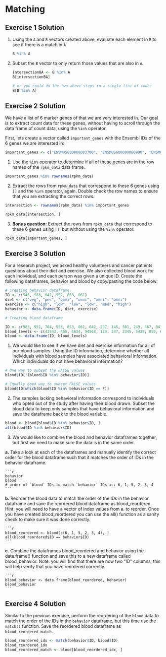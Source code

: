 # Matching
## Exercise 1 Solution
1. Using the `A` and `B` vectors created above, evaluate each element in `B` to see if there is a match in `A`
	
	```r
	B %in% A
	```
2. Subset the `B` vector to only return those values that are also in `A`.
	
	```r
	intersectionBA <- B %in% A
	B[intersectionBA]
	
	# or you could do the two above steps in a single line of code:
	B[B %in% A]
	```

## Exercise 2 Solution

We have a list of 6 marker genes of that we are very interested in. Our goal is to extract count data for these genes, without having to scroll through the data frame of count data, using the `%in%` operator.

First, lets create a vector called `important_genes` with the Ensembl IDs of the 6 genes we are interested in:

```r
important_genes <- c("ENSMUSG00000083700", "ENSMUSG00000080990", "ENSMUSG00000065619", "ENSMUSG00000047945", "ENSMUSG00000081010", "ENSMUSG00000030970")
```

1. Use the `%in%` operator to determine if all of these genes are in the row names of the `rpkm_data` data frame.	

```r
important_genes %in% rownames(rpkm_data)
```
	
2. Extract the rows from `rpkm_data` that correspond to these 6 genes using `[]` and the `%in%` operator, again. Double check the row names to ensure that you are extracting the correct rows.

```r
intersection <- rownames(rpkm_data) %in% important_genes

rpkm_data[intersection, ]
```
  
3. **Bonus question:** Extract the rows from `rpkm_data` that correspond to these 6 genes using `[]`, but without using the `%in%` operator.

```r
rpkm_data[important_genes, ]
```

## Exercise 3 Solution
For a research project, we asked healthy volunteers and cancer patients questions about their diet and exercise. We also collected blood work for each individual, and each person was given a unique ID. Create the following dataframes, behavior and blood by copy/pasting the code below:

```r
# Creating behavior dataframe
ID <- c(546, 983, 042, 952, 853, 061)
diet <- c("veg", "pes", "omni", "omni", "omni", "omni")
exercise <- c("high", "low", "low", "low", "med", "high")
behavior <- data.frame(ID, diet, exercise)

# Creating blood dataframe

ID <- c(983, 952, 704, 555, 853, 061, 042, 237, 145, 581, 249, 467, 841, 546)
blood_levels <- c(43543, 465, 4634, 94568, 134, 347, 2345, 5439, 850, 6840, 5483, 66452, 54371, 1347)
blood <- data.frame(ID, blood_levels)
```
1. We would like to see if we have diet and exercise information for all of our blood samples. Using the ID information, determine whether all individuals with blood samples have associated behavioral information. Which individuals do not have behavioral information?

  ```r
  # One way to subset the FALSE values
  blood$ID[!(blood$ID %in% behavior$ID)]

  # Equally good way to subset FALSE values
  blood$ID[which(blood$ID %in% behavior$ID == F)]
  ```

2. The samples lacking behavioral information correspond to individuals who opted out of the study after having their blood drawn. Subset the blood data to keep only samples that have behavioral information and save the dataframe back to the blood variable.

  ```r
  blood <- blood[blood$ID %in% behavior$ID, ]
  all(blood$ID %in% behavior$ID)
  ```

3. We would like to combine the blood and behavior dataframes together, but first we need to make sure the data is in the same order.

  **a.** Take a look at each of the dataframes and manually identify the correct order for the blood dataframe such that it matches the order of IDs in the behavior dataframe.

    ```r
    behavior
    blood
    # order of `blood` IDs to match `behavior` IDs is: 6, 1, 5, 2, 3, 4
    ```

  **b.** Reorder the blood data to match the order of the IDs in the behavior dataframe and save the reordered blood dataframe as blood_reordered. Hint: you will need to have a vector of index values from a. to reorder. Once you have created blood_reordered you can use the all() function as a sanity check to make sure it was done correctly.

    ```r
    blood_reordered <- blood[c(6, 1, 5, 2, 3, 4), ]
    all(blood_reordered$ID == behavior$ID)
    ```
  **c.** Combine the dataframes blood_reordered and behavior using the data.frame() function and save this to a new dataframe called blood_behavior. Note: you will find that there are now two "ID" columns, this will help verify that you have reordered correctly.

    ```r
    blood_behavior <- data.frame(blood_reordered, behavior)
    blood_behavior
    ```
## Exercise 4 Solution
Similar to the previous exercise, perform the reordering of the `blood` data to match the order of the IDs in the `behavior` dataframe, but this time use the `match()` function. Save the reordered blood dataframe as `blood_reordered_match`. 

  ```r
  blood_reordered_idx <- match(behavior$ID, blood$ID)
  blood_reordered_idx
  blood_reordered_match <- blood[blood_reordered_idx, ]
  ```
